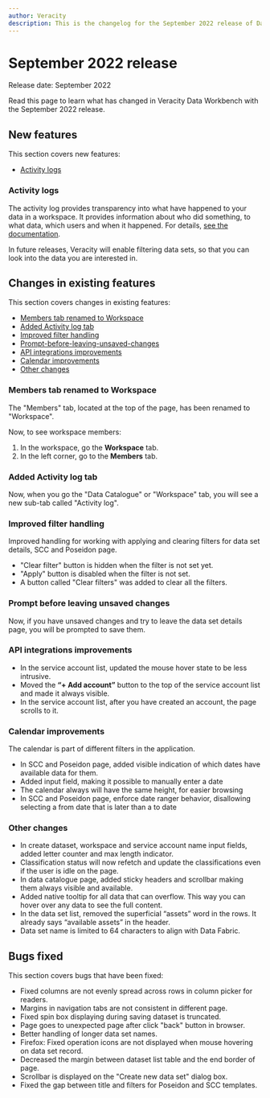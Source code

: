 ```yaml
---
author: Veracity
description: This is the changelog for the September 2022 release of Data Workbench.
---
```


# September 2022 release

Release date: September 2022

Read this page to learn what has changed in Veracity Data Workbench with the September 2022 release.

## New features

This section covers new features:
- [Activity logs](#activity-logs)

### Activity logs

The activity log provides transparency into what have happened to your data in a workspace. It provides information about who did something, to what data, which users and when it happened. For details, [see the documentation](activitylog.md).

In future releases, Veracity will enable filtering data sets, so that you can look into the data you are interested in.

## Changes in existing features

This section covers changes in existing features:
- [Members tab renamed to Workspace](#members-tab-renamed-to-workspace)
- [Added Activity log tab](#added-activity-log-tab)
- [Improved filter handling](#improved-filter-handling)
- [Prompt-before-leaving-unsaved-changes](#prompt-before-leaving-unsaved-changes)
- [API integrations improvements](#api-integrations-improvements)
- [Calendar improvements](#calendar-improvements)
- [Other changes](#other-changes)

### Members tab renamed to Workspace

The "Members" tab, located at the top of the page, has been renamed to "Workspace".

Now, to see workspace members:

1. In the workspace, go the **Workspace** tab.
2. In the left corner, go to the **Members** tab.

### Added Activity log tab

Now, when you go the "Data Catalogue" or "Workspace" tab, you will see a new sub-tab called "Activity log".

### Improved filter handling

Improved handling for working with applying and clearing filters for data set details, SCC and Poseidon page.

- "Clear filter" button is hidden when the filter is not set yet.
- "Apply" button is disabled when the filter is not set.
- A button called "Clear filters" was added to clear all the filters.

### Prompt before leaving unsaved changes

Now, if you have unsaved changes and try to leave the data set details page, you will be prompted to save them.

### API integrations improvements

- In the service account list, updated the mouse hover state to be less intrusive.
- Moved the **“+ Add account”** button to the top of the service account list and made it always visible.
- In the service account list, after you have created an account, the page scrolls to it.

### Calendar improvements

The calendar is part of different filters in the application.

- In SCC and Poseidon page, added visible indication of which dates have available data for them.
- Added input field, making it possible to manually enter a date
- The calendar always will have the same height, for easier browsing
- In SCC and Poseidon page, enforce date ranger behavior, disallowing selecting a from date that is later than a to date

### Other changes

- In create dataset, workspace and service account name input fields, added letter counter and max length indicator.
- Classification status will now refetch and update the classifications even if the user is idle on the page.
- In data catalogue page, added sticky headers and scrollbar making them always visible and available.
- Added native tooltip for all data that can overflow. This way you can hover over any data to see the full content.
- In the data set list, removed the superficial “assets” word in the rows. It already says “available assets” in the header.
- Data set name is limited to 64 characters to align with Data Fabric.

## Bugs fixed

This section covers bugs that have been fixed:

- Fixed columns are not evenly spread across rows in column picker for readers.
- Margins in navigation tabs are not consistent in different page.
- Fixed spin box displaying during saving dataset is truncated.
- Page goes to unexpected page after click "back" button in browser.
- Better handling of longer data set names.
- Firefox: Fixed operation icons are not displayed when mouse hovering on data set record.
- Decreased the margin between dataset list table and the end border of page.
- Scrollbar is displayed on the "Create new data set" dialog box.
- Fixed the gap between title and filters for Poseidon and SCC templates.